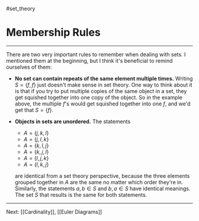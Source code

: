 #set_theory 
# Membership Rules
---
There are two very important rules to remember when dealing with sets. I mentioned them at the beginning, but I think it's beneficial to remind ourselves of them:

- **No set can contain repeats of the same element multiple times.** Writing $S = \{f, f\}$ just doesn't make sense in set theory. One way to think about it is that if you try to put multiple copies of the same object in a set, they get squished together into one copy of the object. So in the example above, the multiple $f$'s would get squished together into one $f$, and we'd get that $S = \{f\}$.
	
- **Objects in sets are unordered.** The statements
	
	- $A = \{j, k, l\}$
	- $A = \{j, l, k\}$
	- $A = \{k, l, j\}$
	- $A = \{k, j, l\}$
	- $A = \{l, j, k\}$
	- $A = \{l, k, j\}$
		
	are identical from a set theory perspective, because the three elements grouped together in $A$ are the same no matter which order they're in. Similarly, the statements $a, b \in S$ and $b, a \in S$ have identical meanings. The set $S$ that results is the same for both statements.

---

Next: [[Cardinality]], [[Euler Diagrams]]


